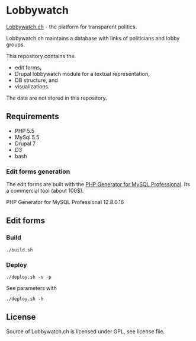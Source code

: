 Lobbywatch
==========

[Lobbywatch.ch](http://lobbywatch.ch) - the platform for transparent politics.

Lobbywatch.ch maintains a database with links of politicians and lobby groups.

This repository contains the

* edit forms,
* Drupal lobbywatch module for a textual representation,
* DB structure, and
* visualizations.

The data are not stored in this repository.

## Requirements

* PHP 5.5
* MySql 5.5
* Drupal 7
* D3
* bash

### Edit forms generation

The edit forms are built with the [PHP Generator for MySQL Professional](http://www.sqlmaestro.com/de/products/mysql/phpgenerator/). Its a commercial tool (about 100$).

PHP Generator for MySQL Professional 12.8.0.16

## Edit forms

### Build

    ./build.sh

### Deploy

    ./deploy.sh -s -p

See parameters with

    ./deploy.sh -h

## License

Source of Lobbywatch.ch is licensed under GPL, see license file.
